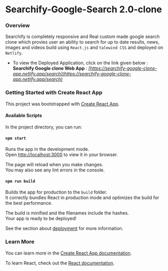 # Searchify-Google-Search 2.0-clone

### Overview

Searchify is completely responsive and Real custom made google search clone which provies user an ability to search for up to date results, news, images and videos build using `React.js` and `talewind CSS` and deployed on `Netlify`.

- To view the Deployed Application, click on the link given below : 
  **Searchify Google clone Web App** : *[https://searchify-google-clone-app.netlify.app/search](https://searchify-google-clone-app.netlify.app/search)*
  
  



### Getting Started with Create React App

This project was bootstrapped with [Create React App](https://github.com/facebook/create-react-app).

#### Available Scripts

In the project directory, you can run:

#### `npm start`

Runs the app in the development mode.\
Open [http://localhost:3000](http://localhost:3000) to view it in your browser.

The page will reload when you make changes.\
You may also see any lint errors in the console.

#### `npm run build`

Builds the app for production to the `build` folder.\
It correctly bundles React in production mode and optimizes the build for the best performance.

The build is minified and the filenames include the hashes.\
Your app is ready to be deployed!

See the section about [deployment](https://facebook.github.io/create-react-app/docs/deployment) for more information.



### Learn More

You can learn more in the [Create React App documentation](https://facebook.github.io/create-react-app/docs/getting-started).

To learn React, check out the [React documentation](https://reactjs.org/).


